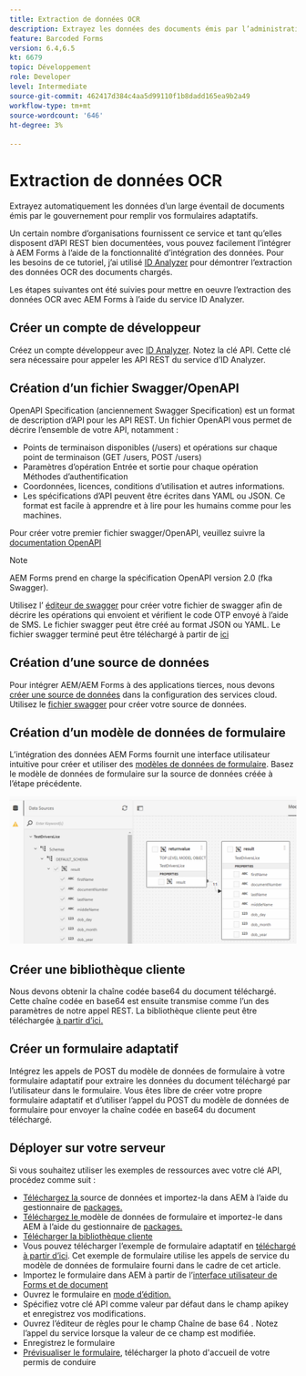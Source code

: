 ```yaml
---
title: Extraction de données OCR
description: Extrayez les données des documents émis par l’administration pour remplir les formulaires.
feature: Barcoded Forms
version: 6.4,6.5
kt: 6679
topic: Développement
role: Developer
level: Intermediate
source-git-commit: 462417d384c4aa5d99110f1b8dadd165ea9b2a49
workflow-type: tm+mt
source-wordcount: '646'
ht-degree: 3%

---
```




# Extraction de données OCR

Extrayez automatiquement les données d’un large éventail de documents émis par le gouvernement pour remplir vos formulaires adaptatifs.

Un certain nombre d’organisations fournissent ce service et tant qu’elles disposent d’API REST bien documentées, vous pouvez facilement l’intégrer à AEM Forms à l’aide de la fonctionnalité d’intégration des données. Pour les besoins de ce tutoriel, j’ai utilisé [ID Analyzer](https://www.idanalyzer.com/) pour démontrer l’extraction des données OCR des documents chargés.

Les étapes suivantes ont été suivies pour mettre en oeuvre l’extraction des données OCR avec AEM Forms à l’aide du service ID Analyzer.

## Créer un compte de développeur

Créez un compte développeur avec [ID Analyzer](https://portal.idanalyzer.com/signin.html). Notez la clé API. Cette clé sera nécessaire pour appeler les API REST du service d’ID Analyzer.

## Création d’un fichier Swagger/OpenAPI

OpenAPI Specification (anciennement Swagger Specification) est un format de description d’API pour les API REST. Un fichier OpenAPI vous permet de décrire l’ensemble de votre API, notamment :

* Points de terminaison disponibles (/users) et opérations sur chaque point de terminaison (GET /users, POST /users)
* Paramètres d’opération Entrée et sortie pour chaque opération
Méthodes d’authentification
* Coordonnées, licences, conditions d’utilisation et autres informations.
* Les spécifications d’API peuvent être écrites dans YAML ou JSON. Ce format est facile à apprendre et à lire pour les humains comme pour les machines.

Pour créer votre premier fichier swagger/OpenAPI, veuillez suivre la [documentation OpenAPI](https://swagger.io/docs/specification/2-0/basic-structure/)

>[!NOTE]
> AEM Forms prend en charge la spécification OpenAPI version 2.0 (fka Swagger).

Utilisez l’ [éditeur de swagger](https://editor.swagger.io/) pour créer votre fichier de swagger afin de décrire les opérations qui envoient et vérifient le code OTP envoyé à l’aide de SMS. Le fichier swagger peut être créé au format JSON ou YAML. Le fichier swagger terminé peut être téléchargé à partir de [ici](assets/drivers-license-swagger.zip)

## Création d’une source de données

Pour intégrer AEM/AEM Forms à des applications tierces, nous devons [créer une source de données](https://experienceleague.adobe.com/docs/experience-manager-learn/forms/ic-web-channel-tutorial/parttwo.html) dans la configuration des services cloud. Utilisez le [fichier swagger](assets/drivers-license-swagger.zip) pour créer votre source de données.

## Création d’un modèle de données de formulaire

L’intégration des données AEM Forms fournit une interface utilisateur intuitive pour créer et utiliser des [modèles de données de formulaire](https://experienceleague.adobe.com/docs/experience-manager-65/forms/form-data-model/create-form-data-models.html). Basez le modèle de données de formulaire sur la source de données créée à l’étape précédente.

![fdm](assets/test-dl-fdm.PNG)

## Créer une bibliothèque cliente

Nous devons obtenir la chaîne codée base64 du document téléchargé. Cette chaîne codée en base64 est ensuite transmise comme l’un des paramètres de notre appel REST.
La bibliothèque cliente peut être téléchargée [à partir d’ici.](assets/drivers-license-client-lib.zip)

## Créer un formulaire adaptatif

Intégrez les appels de POST du modèle de données de formulaire à votre formulaire adaptatif pour extraire les données du document téléchargé par l’utilisateur dans le formulaire. Vous êtes libre de créer votre propre formulaire adaptatif et d’utiliser l’appel du POST du modèle de données de formulaire pour envoyer la chaîne codée en base64 du document téléchargé.

## Déployer sur votre serveur

Si vous souhaitez utiliser les exemples de ressources avec votre clé API, procédez comme suit :

* [Téléchargez la ](assets/drivers-license-source.zip) source de données et importez-la dans AEM à l’aide du gestionnaire de  [packages.](http://localhost:4502/crx/packmgr/index.jsp)
* [Téléchargez le ](assets/drivers-license-fdm.zip) modèle de données de formulaire et importez-le dans AEM à l’aide du gestionnaire de  [packages.](http://localhost:4502/crx/packmgr/index.jsp)
* [Télécharger la bibliothèque cliente](assets/drivers-license-client-lib.zip)
* Vous pouvez télécharger l’exemple de formulaire adaptatif en [téléchargé à partir d’ici](assets/adaptive-form-dl.zip). Cet exemple de formulaire utilise les appels de service du modèle de données de formulaire fourni dans le cadre de cet article.
* Importez le formulaire dans AEM à partir de l’[interface utilisateur de Forms et de document](http://localhost:4502/aem/forms.html/content/dam/formsanddocuments)
* Ouvrez le formulaire en [mode d’édition.](http://localhost:4502/editor.html/content/forms/af/driverslicenseandpassport.html)
* Spécifiez votre clé API comme valeur par défaut dans le champ apikey et enregistrez vos modifications.
* Ouvrez l’éditeur de règles pour le champ Chaîne de base 64 . Notez l’appel du service lorsque la valeur de ce champ est modifiée.
* Enregistrez le formulaire
* [Prévisualiser le formulaire](http://localhost:4502/content/dam/formsanddocuments/driverslicenseandpassport/jcr:content?wcmmode=disabled), télécharger la photo d&#39;accueil de votre permis de conduire


